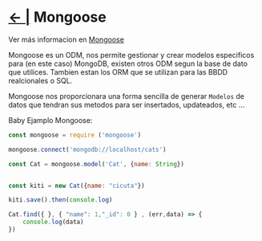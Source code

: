 # [← |](https://github.com/VGamezz19/skylab-boot-notes/blob/master/semana08/) Mongoose

Ver más informacion en [Mongoose](http://mongoosejs.com/)

Mongoose es un ODM, nos permite gestionar y crear modelos especificos para (en este caso) MongoDB, existen otros ODM segun la base de dato que utilices. Tambien estan los ORM que se utilizan para las BBDD realcionales o SQL.

Mongoose nos proporcionara una forma sencilla de generar `Modelos` de datos que tendran sus metodos para ser insertados, updateados, etc ...

Baby Ejamplo Mongoose:

```js
const mongoose = require ('mongoose')

mongoose.connect('mongodb://localhost/cats')

const Cat = mongoose.model('Cat', {name: String})


const kiti = new Cat({name: "cicuta"})

kiti.save().then(console.log)

Cat.find({ }, { "name": 1,"_id": 0 } , (err,data) => {
    console.log(data)
})
```